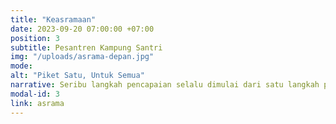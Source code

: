 ```yaml
---
title: "Keasramaan"
date: 2023-09-20 07:00:00 +07:00
position: 3
subtitle: Pesantren Kampung Santri
img: "/uploads/asrama-depan.jpg"
mode:
alt: "Piket Satu, Untuk Semua"
narrative: Seribu langkah pencapaian selalu dimulai dari satu langkah pertama dan dibangun dengan langkah-langkah selanjutnya, satu demi satu.
modal-id: 3
link: asrama
---
```

